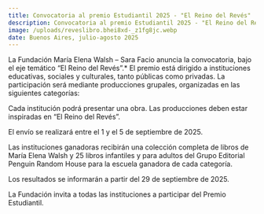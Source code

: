 ```yaml
---
title: Convocatoria al premio Estudiantil 2025 - "El Reino del Revés"
description: Convocatoria al premio Estudiantil 2025 - "El Reino del Revés"
image: /uploads/reveslibro.bhei8xd-_z1fg8jc.webp
date: Buenos Aires, julio-agosto 2025
---
```

La Fundación María Elena Walsh – Sara Facio anuncia la convocatoria, bajo el eje temático “El Reino del Revés”.*
El premio está dirigido a instituciones educativas, sociales y culturales, tanto públicas como privadas. La participación será mediante producciones grupales, organizadas en las siguientes categorías:

Cada institución podrá presentar una obra. Las producciones deben estar inspiradas en “El Reino del Revés”.

El envío se realizará entre el 1 y el 5 de septiembre de 2025.

Las instituciones ganadoras recibirán una colección completa de libros de María Elena Walsh y 25 libros infantiles y para adultos del Grupo Editorial Penguin Random House para la escuela ganadora de cada categoría.

Los resultados se informarán a partir del 29 de septiembre de 2025.

La Fundación invita a todas las instituciones a participar del Premio Estudiantil.
